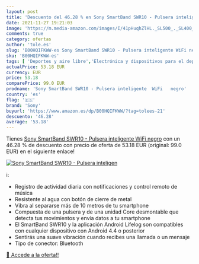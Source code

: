 ```yaml
---
layout: post
title: 'Descuento del 46.28 % en Sony SmartBand SWR10 - Pulsera inteligen'
date: 2021-11-27 19:21:03
image: 'https://m.media-amazon.com/images/I/41pHuqhZlHL._SL500_._SL400_.jpg'
comments: true
category: ofertas
author: 'tole.es'
slug: 'B00HQIFKWW-es Sony SmartBand SWR10 - Pulsera inteligente WiFi negro'
sku: 'B00HQIFKWW-es'
tags: [ 'Deportes y aire libre','Electrónica y dispositivos para el deporte','Monitores de actividad','smartband','sony','wifi', ]
actualPrice: 53.18 EUR
currency: EUR
price: 53.18
comparePrice: 99.0 EUR
prodname: 'Sony SmartBand SWR10 - Pulsera inteligente  WiFi   negro'
country: 'es'
flag: '🇪🇸'
brand: 'Sony'
buyurl: 'https://www.amazon.es/dp/B00HQIFKWW/?tag=tolees-21'
descuento: '46.28'
average: '53.18'
---
```


Tienes [Sony SmartBand SWR10 - Pulsera inteligente  WiFi   negro](https://www.amazon.es/dp/B00HQIFKWW/?tag=tolees-21) con un 46.28 % de descuento con precio de oferta de 53.18 EUR (original: 99.0 EUR) en el siguiente enlace!

[![Sony SmartBand SWR10 - Pulsera inteligen](https://m.media-amazon.com/images/I/41pHuqhZlHL._SL500_._SL400_.jpg)](https://www.amazon.es/dp/B00HQIFKWW/?tag=tolees-21)

ℹ️:

- Registro de actividad diaria con notificaciones y control remoto de música
- Resistente al agua con botón de cierre de metal
- Vibra al separarse más de 10 metros de tu smartphone
- Compuesta de una pulsera y de una unidad Core desmontable que detecta tus movimientos y envía datos a tu smartphone
- El SmartBand SWR10 y la aplicación Android Lifelog son compatibles con cualquier dispositivo con Android 4.4 o posterior
- Sentirás una suave vibración cuando recibes una llamada o un mensaje
- Tipo de conector: Bluetooth

[🛒 Accede a la oferta!!](https://www.amazon.es/dp/B00HQIFKWW/?tag=tolees-21)

